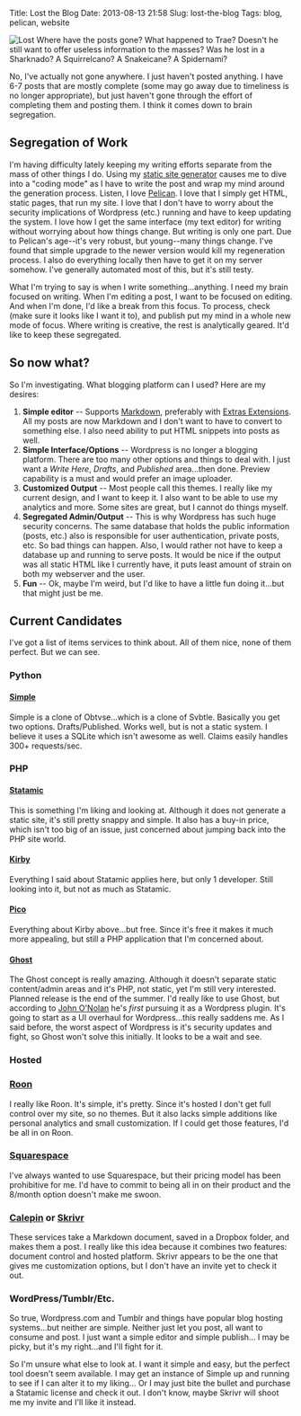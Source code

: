 Title: Lost the Blog
Date: 2013-08-13 21:58
Slug: lost-the-blog
Tags: blog, pelican, website

![Lost](/static/images/2013/lost.jpg "Lost") Where have the posts gone?  What happened to Trae?  Doesn't he still want to offer useless information to the masses?  Was he lost in a Sharknado?  A Squirrelcano?  A Snakeicane?  A Spidernami?

No, I've actually not gone anywhere.  I just haven't posted anything.  I have 6-7 posts that are mostly complete (some may go away due to timeliness is no longer appropriate), but just haven't gone through the effort of completing them and posting them.  I think it comes down to brain segregation.

## Segregation of Work

I'm having difficulty lately keeping my writing efforts separate from the mass of other things I do.  Using my [static site generator][Pelican] causes me to dive into a "coding mode" as I have to write the post and wrap my mind around the generation process.  Listen, I love [Pelican][].  I love that I simply get HTML, static pages, that run my site.  I love that I don't have to worry about the security implications of Wordpress (etc.) running and have to keep updating the system.  I love how I get the same interface (my text editor) for writing without worrying about how things change.  But writing is only one part.  Due to Pelican's age--it's very robust, but young--many things change.  I've found that simple upgrade to the newer version would kill my regeneration process.  I also do everything locally then have to get it on my server somehow.  I've generally automated most of this, but it's still testy.

What I'm trying to say is when I write something...anything.  I need my brain focused on writing.  When I'm editing a post, I want to be focused on editing.  And when I'm done, I'd like a break from this focus.  To process, check (make sure it looks like I want it to), and publish put my mind in a whole new mode of focus.  Where writing is creative, the rest is analytically geared.  It'd like to keep these segregated.

## So now what?

So I'm investigating.  What blogging platform can I used?  Here are my desires:

1. **Simple editor** -- Supports [Markdown][], preferably with [Extras Extensions][mdextra].  All my posts are now Markdown and I don't want to have to convert to something else.  I also need ability to put HTML snippets into posts as well.
2. **Simple Interface/Options** -- Wordpress is no longer a blogging platform.  There are too many other options and things to deal with. I just want a _Write Here_, _Drafts_, and _Published_ area...then done.  Preview capability is a must and would prefer an image uploader.
3. **Customized Output** -- Most people call this themes.  I really like my current design, and I want to keep it.  I also want to be able to use my analytics and more.  Some sites are great, but I cannot do things myself.
4. **Segregated Admin/Output** -- This is why Wordpress has such huge security concerns.  The same database that holds the public information (posts, etc.) also is responsible for user authentication, private posts, etc.  So bad things can happen.  Also, I would rather not have to keep a database up and running to serve posts.  It would be nice if the output was all static HTML like I currently have, it puts least amount of strain on both my webserver and the user.
5. **Fun** -- Ok, maybe I'm weird, but I'd like to have a little fun doing it...but that might just be me.

## Current Candidates

I've got a list of items services to think about.  All of them nice, none of them perfect.  But we can see.

### Python

#### [Simple][]

Simple is a clone of Obtvse...which is a clone of Svbtle.  Basically you get two options. Drafts/Published.  Works well, but is not a static system.  I believe it uses a SQLite which isn't awesome as well.  Claims easily handles 300+ requests/sec.

### PHP

#### [Statamic][]

This is something I'm liking and looking at.  Although it does not generate a static site, it's still pretty snappy and simple.  It also has a buy-in price, which isn't too big of an issue, just concerned about jumping back into the PHP site world.

#### [Kirby][]

Everything I said about Statamic applies here, but only 1 developer.  Still looking into it, but not as much as Statamic.

#### [Pico][]

Everything about Kirby above...but free.  Since it's free it makes it much more appealing, but still a PHP application that I'm concerned about.

#### [Ghost][]

The Ghost concept is really amazing.  Although it doesn't separate static content/admin areas and it's PHP, not static, yet I'm still very interested.  Planned release is the end of the summer.  I'd really like to use Ghost, but according to [John O'Nolan][onolan] he's _first_ pursuing it as a Wordpress plugin.  It's going to start as a UI overhaul for Wordpress...this really saddens me.  As I said before, the worst aspect of Wordpress is it's security updates and fight, so Ghost won't solve this initially.  It looks to be a wait and see.

### Hosted

### [Roon][]

I really like Roon.  It's simple, it's pretty.  Since it's hosted I don't get full control over my site, so no themes.  But it also lacks simple additions like personal analytics and small customization.  If I could get those features, I'd be all in on Roon.

### [Squarespace][]

I've always wanted to use Squarespace, but their pricing model has been prohibitive for me.  I'd have to commit to being all in on their product and the 8/month option doesn't make me swoon.

### [Calepin][] or [Skrivr][]

These services take a Markdown document, saved in a Dropbox folder, and makes them a post.  I really like this idea because it combines two features: document control and hosted platform.  Skrivr appears to be the one that gives me customization options, but I don't have an invite yet to check it out.

### WordPress/Tumblr/Etc.

So true, Wordpress.com and Tumblr and things have popular blog hosting systems...but neither are simple.  Neither just let you post, all want to consume and post.  I just want a simple editor and simple publish... I may be picky, but it's my right...and I'll fight for it.

So I'm unsure what else to look at.  I want it simple and easy, but the perfect tool doesn't seem available.  I may get an instance of Simple up and running to see if I can alter it to my liking... Or I may just bite the bullet and purchase a Statamic license and check it out.  I don't know, maybe Skrivr will shoot me my invite and I'll like it instead.


[Pelican]: http://blog.getpelican.com/
[Markdown]: http://daringfireball.net/projects/markdown/
[mdextra]: http://pythonhosted.org/Markdown/extensions/extra.html
[Simple]: https://github.com/orf/simple
[Statamic]: http://statamic.com/
[Kirby]: http://getkirby.com/
[Pico]: http://pico.dev7studios.com/
[Ghost]: http://tryghost.org/
[Roon]: http://roon.io/
[Squarespace]: http://www.squarespace.com/
[Calepin]: http://calepin.co/
[Skrivr]: http://skrivr.com/
[onolan]: http://john.onolan.org/ghost-from-fiction-to-function/
